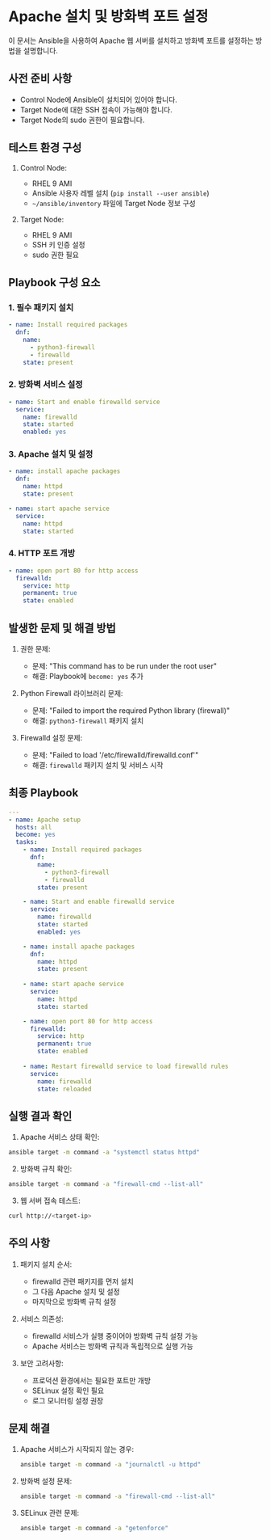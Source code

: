 # Apache 설치 및 방화벽 포트 설정

이 문서는 Ansible을 사용하여 Apache 웹 서버를 설치하고 방화벽 포트를 설정하는 방법을 설명합니다.

## 사전 준비 사항

- Control Node에 Ansible이 설치되어 있어야 합니다.
- Target Node에 대한 SSH 접속이 가능해야 합니다.
- Target Node의 sudo 권한이 필요합니다.

## 테스트 환경 구성

1. Control Node:
   - RHEL 9 AMI
   - Ansible 사용자 레벨 설치 (`pip install --user ansible`)
   - `~/ansible/inventory` 파일에 Target Node 정보 구성

2. Target Node:
   - RHEL 9 AMI
   - SSH 키 인증 설정
   - sudo 권한 필요

## Playbook 구성 요소

### 1. 필수 패키지 설치
```yaml
- name: Install required packages
  dnf:
    name: 
      - python3-firewall
      - firewalld
    state: present
```

### 2. 방화벽 서비스 설정
```yaml
- name: Start and enable firewalld service
  service:
    name: firewalld
    state: started
    enabled: yes
```

### 3. Apache 설치 및 설정
```yaml
- name: install apache packages
  dnf:
    name: httpd
    state: present 

- name: start apache service
  service:
    name: httpd
    state: started
```

### 4. HTTP 포트 개방
```yaml
- name: open port 80 for http access 
  firewalld:
    service: http
    permanent: true
    state: enabled
```

## 발생한 문제 및 해결 방법

1. 권한 문제:
   - 문제: "This command has to be run under the root user"
   - 해결: Playbook에 `become: yes` 추가

2. Python Firewall 라이브러리 문제:
   - 문제: "Failed to import the required Python library (firewall)"
   - 해결: `python3-firewall` 패키지 설치

3. Firewalld 설정 문제:
   - 문제: "Failed to load '/etc/firewalld/firewalld.conf'"
   - 해결: `firewalld` 패키지 설치 및 서비스 시작

## 최종 Playbook

```yaml
---
- name: Apache setup
  hosts: all
  become: yes
  tasks:
    - name: Install required packages
      dnf:
        name: 
          - python3-firewall
          - firewalld
        state: present

    - name: Start and enable firewalld service
      service:
        name: firewalld
        state: started
        enabled: yes

    - name: install apache packages
      dnf:
        name: httpd
        state: present 
    
    - name: start apache service
      service:
        name: httpd
        state: started

    - name: open port 80 for http access 
      firewalld:
        service: http
        permanent: true
        state: enabled
    
    - name: Restart firewalld service to load firewalld rules
      service:
        name: firewalld
        state: reloaded
```

## 실행 결과 확인

1. Apache 서비스 상태 확인:
```bash
ansible target -m command -a "systemctl status httpd"
```

2. 방화벽 규칙 확인:
```bash
ansible target -m command -a "firewall-cmd --list-all"
```

3. 웹 서버 접속 테스트:
```bash
curl http://<target-ip>
```

## 주의 사항

1. 패키지 설치 순서:
   - firewalld 관련 패키지를 먼저 설치
   - 그 다음 Apache 설치 및 설정
   - 마지막으로 방화벽 규칙 설정

2. 서비스 의존성:
   - firewalld 서비스가 실행 중이어야 방화벽 규칙 설정 가능
   - Apache 서비스는 방화벽 규칙과 독립적으로 실행 가능

3. 보안 고려사항:
   - 프로덕션 환경에서는 필요한 포트만 개방
   - SELinux 설정 확인 필요
   - 로그 모니터링 설정 권장

## 문제 해결

1. Apache 서비스가 시작되지 않는 경우:
   ```bash
   ansible target -m command -a "journalctl -u httpd"
   ```

2. 방화벽 설정 문제:
   ```bash
   ansible target -m command -a "firewall-cmd --list-all"
   ```

3. SELinux 관련 문제:
   ```bash
   ansible target -m command -a "getenforce"
   ``` 